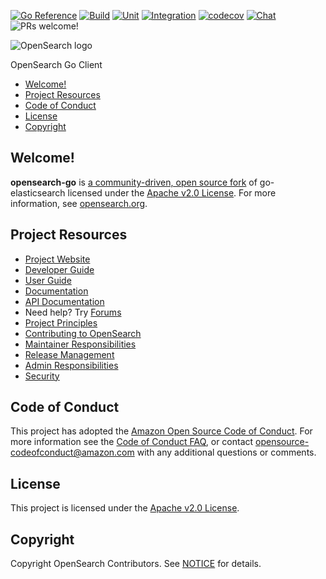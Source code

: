 [![Go Reference](https://pkg.go.dev/badge/github.com/huuvuno1/opensearch-go.svg)](https://pkg.go.dev/github.com/huuvuno1/opensearch-go/v2) [![Build](https://github.com/huuvuno1/opensearch-go/actions/workflows/lint.yml/badge.svg)](https://github.com/huuvuno1/opensearch-go/actions/workflows/lint.yml) [![Unit](https://github.com/huuvuno1/opensearch-go/actions/workflows/test-unit.yml/badge.svg)](https://github.com/huuvuno1/opensearch-go/actions/workflows/test-unit.yml) [![Integration](https://github.com/huuvuno1/opensearch-go/actions/workflows/test-integration.yml/badge.svg)](https://github.com/huuvuno1/opensearch-go/actions/workflows/test-integration.yml) [![codecov](https://codecov.io/gh/opensearch-project/opensearch-go/branch/main/graph/badge.svg?token=MI9g3KYHVx)](https://codecov.io/gh/opensearch-project/opensearch-go) [![Chat](https://img.shields.io/badge/chat-on%20forums-blue)](https://discuss.opendistrocommunity.dev/c/clients/) ![PRs welcome!](https://img.shields.io/badge/PRs-welcome!-success)

![OpenSearch logo](OpenSearch.svg)

OpenSearch Go Client

- [Welcome!](#welcome)
- [Project Resources](#project-resources)
- [Code of Conduct](#code-of-conduct)
- [License](#license)
- [Copyright](#copyright)

## Welcome!

**opensearch-go** is [a community-driven, open source fork](https://aws.amazon.com/blogs/opensource/introducing-opensearch/) of go-elasticsearch licensed under the [Apache v2.0 License](LICENSE.txt). For more information, see [opensearch.org](https://opensearch.org/).

## Project Resources

- [Project Website](https://opensearch.org/)
- [Developer Guide](DEVELOPER_GUIDE.md)
- [User Guide](USER_GUIDE.md)
- [Documentation](https://opensearch.org/docs/latest/clients/go/)
- [API Documentation](https://pkg.go.dev/github.com/huuvuno1/opensearch-go/v2)
- Need help? Try [Forums](https://discuss.opendistrocommunity.dev/c/clients/)
- [Project Principles](https://opensearch.org/#principles)
- [Contributing to OpenSearch](CONTRIBUTING.md)
- [Maintainer Responsibilities](MAINTAINERS.md)
- [Release Management](RELEASING.md)
- [Admin Responsibilities](ADMINS.md)
- [Security](SECURITY.md)

## Code of Conduct

This project has adopted the [Amazon Open Source Code of Conduct](CODE_OF_CONDUCT.md). For more information see the [Code of Conduct FAQ](https://aws.github.io/code-of-conduct-faq), or contact [opensource-codeofconduct@amazon.com](mailto:opensource-codeofconduct@amazon.com) with any additional questions or comments.

## License

This project is licensed under the [Apache v2.0 License](LICENSE.txt).

## Copyright

Copyright OpenSearch Contributors. See [NOTICE](NOTICE.txt) for details.
